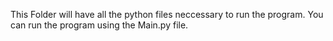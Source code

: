 This Folder will have all the python files neccessary to run the program. You can run the program using the Main.py file.
